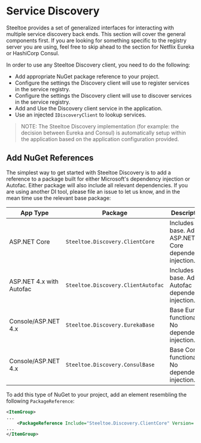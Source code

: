 # Service Discovery

Steeltoe provides a set of generalized interfaces for interacting with multiple service discovery back ends. This section will cover the general components first. If you are looking for something specific to the registry server you are using, feel free to skip ahead to the section for Netflix Eureka or HashiCorp Consul.

In order to use any Steeltoe Discovery client, you need to do the following:

* Add appropriate NuGet package reference to your project.
* Configure the settings the Discovery client will use to register services in the service registry.
* Configure the settings the Discovery client will use to discover services in the service registry.
* Add and Use the Discovery client service in the application.
* Use an injected `IDiscoveryClient` to lookup services.

>NOTE: The Steeltoe Discovery implementation (for example: the decision between Eureka and Consul) is automatically setup within the application based on the application configuration provided.

## Add NuGet References

<!-- TODO: review this section, its not completely correct -->
The simplest way to get started with Steeltoe Discovery is to add a reference to a package built for either Microsoft's dependency injection or Autofac. Either package will also include all relevant dependencies. If you are using another DI tool, please file an issue to let us know, and in the mean time use the relevant base package:

|App Type|Package|Description|
|---|---|---|
|ASP.NET Core|`Steeltoe.Discovery.ClientCore`|Includes base. Adds ASP.NET Core dependency injection.|
|ASP.NET 4.x with Autofac|`Steeltoe.Discovery.ClientAutofac`|Includes base. Adds Autofac dependency injection.|
|Console/ASP.NET 4.x|`Steeltoe.Discovery.EurekaBase`|Base Eureka functionality. No dependency injection.|
|Console/ASP.NET 4.x|`Steeltoe.Discovery.ConsulBase`|Base Consul functionality. No dependency injection.|

To add this type of NuGet to your project, add an element resembling the following `PackageReference`:

```xml
<ItemGroup>
...
    <PackageReference Include="Steeltoe.Discovery.ClientCore" Version= "2.1.0"/>
...
</ItemGroup>
```
